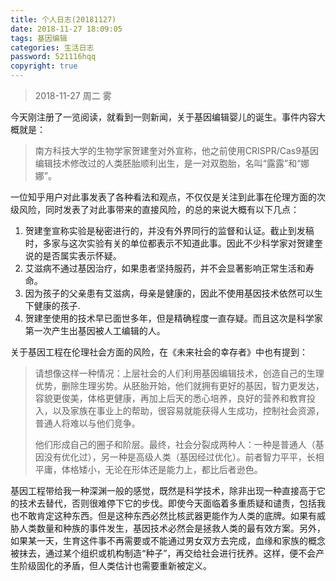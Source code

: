 ```yaml
---
title: 个人日志(20181127)
date: 2018-11-27 18:09:05
tags: 基因编辑
categories: 生活日志
password: 521116hqq
copyright: true
---
```


> 2018-11-27              周二             雾

<!-- more -->

今天刚注册了一览阅读，就看到一则新闻，关于基因编辑婴儿的诞生。事件内容大概就是：

> 南方科技大学的生物学家贺建奎对外宣称，他之前使用CRISPR/Cas9基因编辑技术修改过的人类胚胎顺利出生，是一对双胞胎，名叫“露露”和“娜娜”。

一位知乎用户对此事发表了各种看法和观点，不仅仅是关注到此事在伦理方面的次级风险，同时发表了对此事带来的直接风险，的总的来说大概有以下几点：

1. 贺建奎宣称实验是秘密进行的，并没有外界同行的监督和认证。截止到发稿时，多家与这次实验有关的单位都表示不知道此事。因此不少科学家对贺建奎说的是否属实表示怀疑。
2. 艾滋病不通过基因治疗，如果患者坚持服药，并不会显著影响正常生活和寿命。
3. 因为孩子的父亲患有艾滋病，母亲是健康的，因此不使用基因技术依然可以生下健康的孩子.
4. 贺建奎使用的技术早已面世多年，但是精确程度一直存疑。而且这次是科学家第一次产生出基因被人工编辑的人。

关于基因工程在伦理社会方面的风险，在《未来社会的幸存者》中也有提到：

> 请想像这样一种情况：上层社会的人们利用基因编辑技术，创造自己的生理优势，删除生理劣势。从胚胎开始，他们就拥有更好的基因，智力更发达，容貌更俊美，体格更健康，再加上后天的悉心培养，良好的营养和教育投入，以及家族在事业上的帮助，很容易就能获得人生成功，控制社会资源，普通人将难以与他们竞争。
>
> 他们形成自己的圈子和阶层。最终，社会分裂成两种人：一种是普通人（基因没有优化过），另一种是高级人类（基因经过优化）。前者智力平平，长相平庸，体格矮小，无论在形体还是能力上，都比后者逊色。

基因工程带给我一种深渊一般的感觉，既然是科学技术，除非出现一种直接高于它的技术去替代，否则很难停下它的步伐。即使今天面临着多重质疑和谴责，包括我也不敢肯定这种东西。但是这种东西必然比核武器更能作为人类的底牌。如果有威胁人类数量和种族的事件发生，基因技术必然会是拯救人类的最有效方案。另外，如果某一天，生育这件事不再需要或不能通过男女双方去完成，血缘和家族的概念被抹去，通过某个组织或机构制造“种子”，再交给社会进行抚养。这样，便不会产生阶级固化的矛盾，但人类估计也需要重新被定义。

